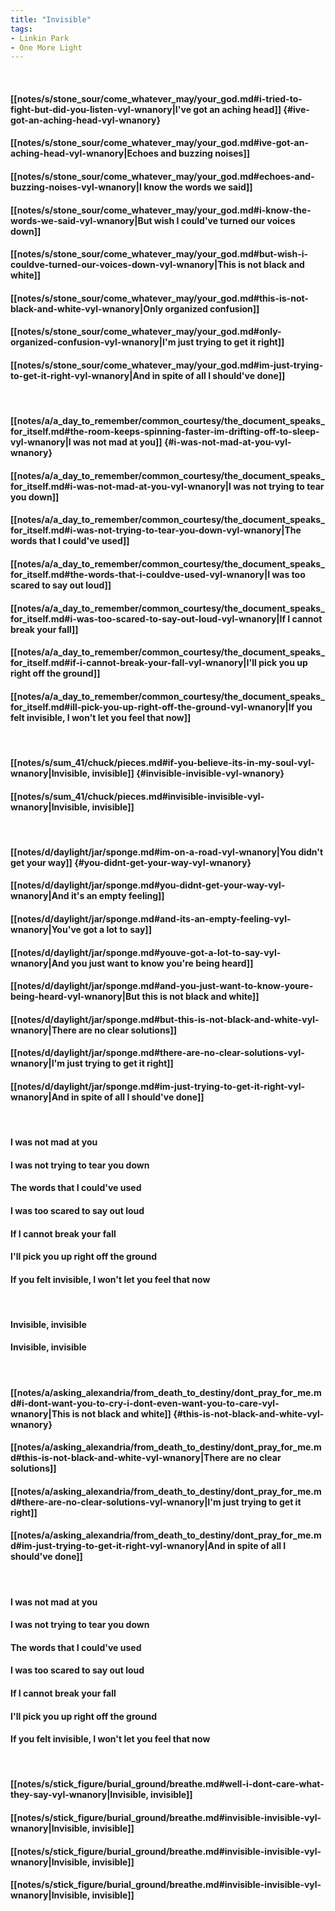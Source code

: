 ```yaml
---
title: "Invisible"
tags:
- Linkin Park
- One More Light
---
```

&nbsp;
#### [[notes/s/stone_sour/come_whatever_may/your_god.md#i-tried-to-fight-but-did-you-listen-vyl-wnanory|I've got an aching head]] {#ive-got-an-aching-head-vyl-wnanory}
#### [[notes/s/stone_sour/come_whatever_may/your_god.md#ive-got-an-aching-head-vyl-wnanory|Echoes and buzzing noises]]
#### [[notes/s/stone_sour/come_whatever_may/your_god.md#echoes-and-buzzing-noises-vyl-wnanory|I know the words we said]]
#### [[notes/s/stone_sour/come_whatever_may/your_god.md#i-know-the-words-we-said-vyl-wnanory|But wish I could've turned our voices down]]
#### [[notes/s/stone_sour/come_whatever_may/your_god.md#but-wish-i-couldve-turned-our-voices-down-vyl-wnanory|This is not black and white]]
#### [[notes/s/stone_sour/come_whatever_may/your_god.md#this-is-not-black-and-white-vyl-wnanory|Only organized confusion]]
#### [[notes/s/stone_sour/come_whatever_may/your_god.md#only-organized-confusion-vyl-wnanory|I'm just trying to get it right]]
#### [[notes/s/stone_sour/come_whatever_may/your_god.md#im-just-trying-to-get-it-right-vyl-wnanory|And in spite of all I should've done]]
&nbsp;
#### [[notes/a/a_day_to_remember/common_courtesy/the_document_speaks_for_itself.md#the-room-keeps-spinning-faster-im-drifting-off-to-sleep-vyl-wnanory|I was not mad at you]] {#i-was-not-mad-at-you-vyl-wnanory}
#### [[notes/a/a_day_to_remember/common_courtesy/the_document_speaks_for_itself.md#i-was-not-mad-at-you-vyl-wnanory|I was not trying to tear you down]]
#### [[notes/a/a_day_to_remember/common_courtesy/the_document_speaks_for_itself.md#i-was-not-trying-to-tear-you-down-vyl-wnanory|The words that I could've used]]
#### [[notes/a/a_day_to_remember/common_courtesy/the_document_speaks_for_itself.md#the-words-that-i-couldve-used-vyl-wnanory|I was too scared to say out loud]]
#### [[notes/a/a_day_to_remember/common_courtesy/the_document_speaks_for_itself.md#i-was-too-scared-to-say-out-loud-vyl-wnanory|If I cannot break your fall]]
#### [[notes/a/a_day_to_remember/common_courtesy/the_document_speaks_for_itself.md#if-i-cannot-break-your-fall-vyl-wnanory|I'll pick you up right off the ground]]
#### [[notes/a/a_day_to_remember/common_courtesy/the_document_speaks_for_itself.md#ill-pick-you-up-right-off-the-ground-vyl-wnanory|If you felt invisible, I won't let you feel that now]]
&nbsp;
#### [[notes/s/sum_41/chuck/pieces.md#if-you-believe-its-in-my-soul-vyl-wnanory|Invisible, invisible]] {#invisible-invisible-vyl-wnanory}
#### [[notes/s/sum_41/chuck/pieces.md#invisible-invisible-vyl-wnanory|Invisible, invisible]]
&nbsp;
#### [[notes/d/daylight/jar/sponge.md#im-on-a-road-vyl-wnanory|You didn't get your way]] {#you-didnt-get-your-way-vyl-wnanory}
#### [[notes/d/daylight/jar/sponge.md#you-didnt-get-your-way-vyl-wnanory|And it's an empty feeling]]
#### [[notes/d/daylight/jar/sponge.md#and-its-an-empty-feeling-vyl-wnanory|You've got a lot to say]]
#### [[notes/d/daylight/jar/sponge.md#youve-got-a-lot-to-say-vyl-wnanory|And you just want to know you're being heard]]
#### [[notes/d/daylight/jar/sponge.md#and-you-just-want-to-know-youre-being-heard-vyl-wnanory|But this is not black and white]]
#### [[notes/d/daylight/jar/sponge.md#but-this-is-not-black-and-white-vyl-wnanory|There are no clear solutions]]
#### [[notes/d/daylight/jar/sponge.md#there-are-no-clear-solutions-vyl-wnanory|I'm just trying to get it right]]
#### [[notes/d/daylight/jar/sponge.md#im-just-trying-to-get-it-right-vyl-wnanory|And in spite of all I should've done]]
&nbsp;
#### I was not mad at you
#### I was not trying to tear you down
#### The words that I could've used
#### I was too scared to say out loud
#### If I cannot break your fall
#### I'll pick you up right off the ground
#### If you felt invisible, I won't let you feel that now
&nbsp;
#### Invisible, invisible
#### Invisible, invisible
&nbsp;
#### [[notes/a/asking_alexandria/from_death_to_destiny/dont_pray_for_me.md#i-dont-want-you-to-cry-i-dont-even-want-you-to-care-vyl-wnanory|This is not black and white]] {#this-is-not-black-and-white-vyl-wnanory}
#### [[notes/a/asking_alexandria/from_death_to_destiny/dont_pray_for_me.md#this-is-not-black-and-white-vyl-wnanory|There are no clear solutions]]
#### [[notes/a/asking_alexandria/from_death_to_destiny/dont_pray_for_me.md#there-are-no-clear-solutions-vyl-wnanory|I'm just trying to get it right]]
#### [[notes/a/asking_alexandria/from_death_to_destiny/dont_pray_for_me.md#im-just-trying-to-get-it-right-vyl-wnanory|And in spite of all I should've done]]
&nbsp;
#### I was not mad at you
#### I was not trying to tear you down
#### The words that I could've used
#### I was too scared to say out loud
#### If I cannot break your fall
#### I'll pick you up right off the ground
#### If you felt invisible, I won't let you feel that now
&nbsp;
#### [[notes/s/stick_figure/burial_ground/breathe.md#well-i-dont-care-what-they-say-vyl-wnanory|Invisible, invisible]]
#### [[notes/s/stick_figure/burial_ground/breathe.md#invisible-invisible-vyl-wnanory|Invisible, invisible]]
#### [[notes/s/stick_figure/burial_ground/breathe.md#invisible-invisible-vyl-wnanory|Invisible, invisible]]
#### [[notes/s/stick_figure/burial_ground/breathe.md#invisible-invisible-vyl-wnanory|Invisible, invisible]]
